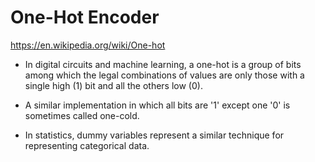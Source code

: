 # One-Hot Encoder

https://en.wikipedia.org/wiki/One-hot

- In digital circuits and machine learning, a one-hot is a group of bits among which the legal combinations of values are only those with a single high (1) bit and all the others low (0).

-  A similar implementation in which all bits are '1' except one '0' is sometimes called one-cold.

-  In statistics, dummy variables represent a similar technique for representing categorical data.



